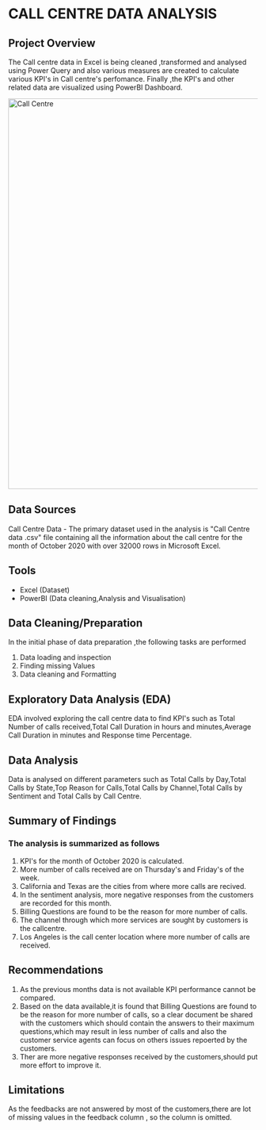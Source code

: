 # CALL CENTRE DATA ANALYSIS

## Project Overview
The Call centre data in Excel is being cleaned ,transformed and analysed using Power Query and also various measures are created to calculate various KPI's in Call centre's perfomance.
Finally ,the KPI's and other related data are visualized using PowerBI Dashboard.

<img width="788" alt="Call Centre" src="https://github.com/ramyashub/Call-Centre-Data-Analysis-Dashboard/assets/142486833/53430243-7ca9-4f87-a8db-77ed5cd575cb">


## Data Sources
Call Centre Data - The primary dataset used in the analysis is "Call Centre data .csv" file containing all the information about the call centre for the  month of October 2020 with over 32000 rows in Microsoft Excel.

## Tools
- Excel (Dataset)
- PowerBI (Data cleaning,Analysis and Visualisation)
  
## Data Cleaning/Preparation

In the initial phase of data preparation ,the following tasks are performed

1. Data loading and inspection
2. Finding missing Values
3. Data cleaning and Formatting

## Exploratory Data Analysis (EDA)

EDA involved exploring the call centre data to find KPI's such as Total Number of calls received,Total Call Duration in hours and minutes,Average Call Duration in minutes and Response time Percentage.

## Data Analysis
Data is analysed on different parameters such as Total Calls by Day,Total Calls by State,Top Reason for Calls,Total Calls by Channel,Total Calls by Sentiment and Total Calls by Call Centre.

## Summary of Findings
###  The analysis is summarized as follows

1. KPI's for the month of October 2020 is calculated.
2. More number of calls received are on Thursday's and Friday's of the week.
3. California and Texas are the cities from where more calls are recived.
4. In the sentiment analysis, more negative responses from the customers are recorded for this month.
5. Billing Questions are found to be the reason for more number of calls.
6. The channel through which more services are sought by customers is the callcentre.
7. Los Angeles is the call center location where more number of calls are received.

## Recommendations

1. As the previous months data is not available KPI performance cannot be compared.
2. Based on the data available,it is found that Billing Questions are found to be the reason for more number of calls, so a clear document be shared with the customers which should contain the answers to their maximum questions,which may result in less number of calls and also the customer service agents can focus on others issues repoerted by the customers.
3. Ther are more negative responses received by the customers,should put more effort to improve it.

## Limitations
As the feedbacks are not answered by most of the customers,there are lot of missing values in the feedback column , so the column is omitted.


   








